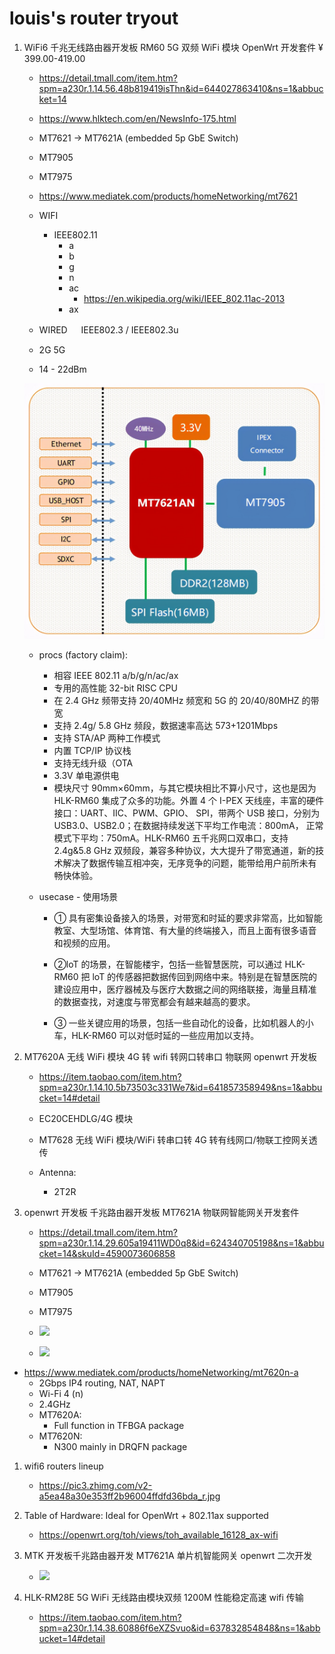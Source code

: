 # louis's router tryout

1. WiFi6 千兆无线路由器开发板 RM60 5G 双频 WiFi 模块 OpenWrt 开发套件
   ¥ 399.00-419.00

   - https://detail.tmall.com/item.htm?spm=a230r.1.14.56.48b819419isThn&id=644027863410&ns=1&abbucket=14
   - https://www.hlktech.com/en/NewsInfo-175.html

   - MT7621 -> MT7621A (embedded 5p GbE Switch)
   - MT7905
   - MT7975

   - https://www.mediatek.com/products/homeNetworking/mt7621

   - WIFI
     - IEEE802.11
       - a
       - b
       - g
       - n
       - ac
         - https://en.wikipedia.org/wiki/IEEE_802.11ac-2013
       - ax
   - WIRED 　 IEEE802.3 / IEEE802.3u

   - 2G 5G
   - 14 - 22dBm

   ![](e369ac36e9a54d49a65989b75ac19356.jpeg)

   - procs (factory claim):

     - 相容 IEEE 802.11 a/b/g/n/ac/ax
     - 专用的高性能 32-bit RISC CPU
     - 在 2.4 GHz 频带支持 20/40MHz 频宽和 5G 的 20/40/80MHZ 的带宽
     - 支持 2.4g/ 5.8 GHz 频段，数据速率高达 573+1201Mbps
     - 支持 STA/AP 两种工作模式
     - 内置 TCP/IP 协议栈
     - 支持无线升级（OTA
     - 3.3V 单电源供电
     - 模块尺寸 90mm×60mm，与其它模块相比不算小尺寸，这也是因为 HLK-RM60 集成了众多的功能。外置 4 个 I-PEX 天线座，丰富的硬件接口：UART、IIC、PWM、GPIO、 SPI，带两个 USB 接口，分别为 USB3.0、USB2.0；在数据持续发送下平均工作电流：800mA， 正常模式下平均：750mA。HLK-RM60 五千兆网口双串口，支持 2.4g&5.8 GHz 双频段，兼容多种协议，大大提升了带宽通道，新的技术解决了数据传输互相冲突，无序竞争的问题，能带给用户前所未有畅快体验。

   - usecase - 使用场景

     - ① 具有密集设备接入的场景，对带宽和时延的要求非常高，比如智能教室、大型场馆、体育馆、有大量的终端接入，而且上面有很多语音和视频的应用。

     - ②loT 的场景，在智能楼宇，包括一些智慧医院，可以通过 HLK-RM60 把 loT 的传感器把数据传回到网络中来。特别是在智慧医院的建设应用中，医疗器械及与医疗大数据之间的网络联接，海量且精准的数据查找，对速度与带宽都会有越来越高的要求。

     - ③ 一些关键应用的场景，包括一些自动化的设备，比如机器人的小车，HLK-RM60 可以对低时延的一些应用加以支持。

1. MT7620A 无线 WiFi 模块 4G 转 wifi 转网口转串口 物联网 openwrt 开发板

   - https://item.taobao.com/item.htm?spm=a230r.1.14.10.5b73503c331We7&id=641857358949&ns=1&abbucket=14#detail
   - EC20CEHDLG/4G 模块
   - MT7628 无线 WiFi 模块/WiFi 转串口转 4G 转有线网口/物联工控网关透传

   - Antenna:
     - 2T2R

1. openwrt 开发板 千兆路由器开发板 MT7621A 物联网智能网关开发套件

   - https://detail.tmall.com/item.htm?spm=a230r.1.14.29.605a19411WD0q8&id=624340705198&ns=1&abbucket=14&skuId=4590073606858

   - MT7621 -> MT7621A (embedded 5p GbE Switch)
   - MT7905
   - MT7975

   - ![](https://img.alicdn.com/imgextra/i4/2201505264724/O1CN01BzjNbb1kldbnR9SWd_!!2201505264724.jpg)
   - ![](https://img.alicdn.com/imgextra/i1/2201505264724/O1CN01OTuF3D1kldbksvA1F_!!2201505264724.jpg)

- https://www.mediatek.com/products/homeNetworking/mt7620n-a
  - 2Gbps IP4 routing, NAT, NAPT
  - Wi-Fi 4 (n)
  - 2.4GHz
  - MT7620A:
    - Full function in TFBGA package
  - MT7620N:
    - N300 mainly in DRQFN package

1. wifi6 routers lineup

   - https://pic3.zhimg.com/v2-a5ea48a30e353ff2b96004ffdfd36bda_r.jpg

1. Table of Hardware: Ideal for OpenWrt + 802.11ax supported

   - https://openwrt.org/toh/views/toh_available_16128_ax-wifi

1. MTK 开发板千兆路由器开发 MT7621A 单片机智能网关 openwrt 二次开发

   - ![](https://img.alicdn.com/imgextra/i4/2209270142194/O1CN01HKyAQP1S4tbcYeW6Y_!!2209270142194.jpg)

1. HLK-RM28E 5G WiFi 无线路由模块双频 1200M 性能稳定高速 wifi 传输
   - https://item.taobao.com/item.htm?spm=a230r.1.14.38.60886f6eXZSvuo&id=637832854848&ns=1&abbucket=14#detail
